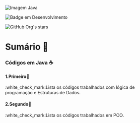 
![Imagem Java](https://user-images.githubusercontent.com/75958253/163387373-dad495b8-facb-4395-962a-cea8498df030.png)

![Badge em Desenvolvimento](http://img.shields.io/static/v1?label=STATUS&message=EM%20DESENVOLVIMENTO&color=GREEN&style=for-the-badge)

![GitHub Org's stars](https://img.shields.io/github/stars/DevPovoa?style=social)


# Sumário :bookmark_tabs:
### Códigos em Java :coffee: 

#### 1.Primeiro:pushpin: 
<p>:white_check_mark:Lista os códigos trabalhados com lógica de 
programação e Estruturas de Dados.<p/>

#### 2.Segundo:pushpin: ###
<p>:white_check_mark:Lista os códigos trabalhados em POO.<p/>
